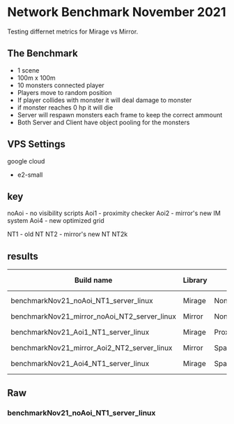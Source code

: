 # Network Benchmark November 2021

Testing differnet metrics for Mirage vs Mirror.

## The Benchmark
- 1 scene
- 100m x 100m
- 10 monsters connected player
- Players move to random position
- If player collides with monster it will deal damage to monster
- if monster reaches 0 hp it will die
- Server will respawn monsters each frame to keep the correct ammount
- Both Server and Client have object pooling for the monsters

## VPS Settings
google cloud
- e2-small


## key
noAoi - no visibility scripts
Aoi1 - proximity checker
Aoi2 - mirror's new IM system
Aoi4 - new optimized grid

NT1 - old NT
NT2 - mirror's new NT NT2k

## results

| Build name                                   | Library | AOI                              | NT version | CPU  | Bandwidth | Memory |
|----------------------------------------------|---------|----------------------------------|------------|------|-----------|--------|
| benchmarkNov21_noAoi_NT1_server_linux        | Mirage  | None                             | Legacy NT  |      |           |        |
| benchmarkNov21_mirror_noAoi_NT2_server_linux | Mirror  | None                             | NT2k       |      |           |        |
| benchmarkNov21_Aoi1_NT1_server_linux         | Mirage  | ProximityChecker                 | Legacy NT  |      |           |        |
| benchmarkNov21_mirror_Aoi2_NT2_server_linux  | Mirror  | SpatialHashingInterestManagement | NT2k       |      |           |        |
| benchmarkNov21_Aoi4_NT1_server_linux         | Mirage  | SpatialHashSystem                | Legacy NT  |      |           |        |


## Raw

### benchmarkNov21_noAoi_NT1_server_linux


